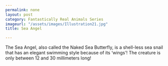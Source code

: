 ```yaml
---
permalink: none
layout: post
category: Fantastically Real Animals Series
imageurl: "/assets/images/Illustration21.jpg"
title: Sea Angel

---
```


The Sea Angel, also called the Naked Sea Butterfly, is a shell-less sea snail that has an elegant swimming style because of its ‘wings’! The creature is only between 12 and 30 millimeters long!
